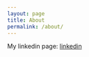 ```yaml
---
layout: page
title: About
permalink: /about/
---
```



My linkedin page:
[linkedin](https://www.linkedin.com/in/mbhushan/)

